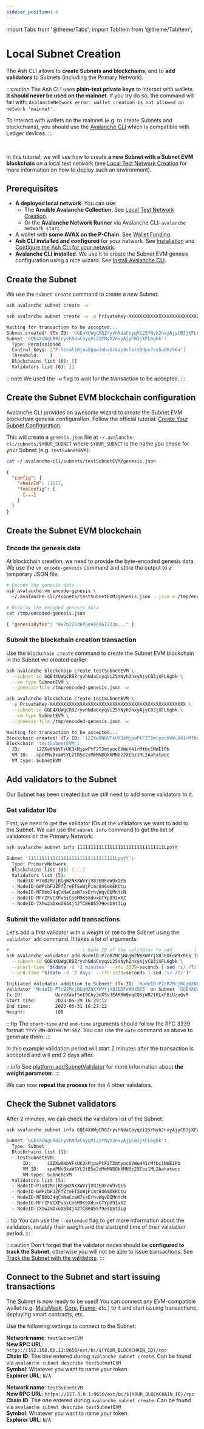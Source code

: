 ```yaml
---
sidebar_position: 4
---
```


import Tabs from '@theme/Tabs';
import TabItem from '@theme/TabItem';

# Local Subnet Creation

The Ash CLI allows to **create Subnets and blockchains**, and to **add validators** to Subnets (including the Primary Network).

:::caution
The Ash CLI uses **plain-text private keys** to interact with wallets. **It should never be used on the mainnet**. If you try do so, the command will fail with: `AvalancheNetwork error: wallet creation is not allowed on network 'mainnet'`.

To interact with wallets on the mainnet (e.g. to create Subnets and blockchains), you should use the [Avalanche CLI](https://docs.avax.network/subnets/create-a-mainnet-subnet) which is compatible with Ledger devices.
:::

<br/>

In this tutorial, we will see how to create **a new Subnet with a Subnet EVM blockchain** on a local test network (see [Local Test Network Creation](/docs/toolkit/ansible-avalanche-collection/tutorials/local-test-network) for more information on how to deploy such an environment).

## Prerequisites

- **A deployed local network**. You can use:
  - The **Ansible Avalanche Collection**. See [Local Test Network Creation](/docs/toolkit/ansible-avalanche-collection/tutorials/local-test-network).
  - Or the **Avalanche Network Runner** via Avalanche CLI: `avalanche network start`
- A wallet with **some AVAX on the P-Chain**. See [Wallet Funding](/docs/toolkit/ash-cli/tutorials/wallet-funding).
- **Ash CLI installed and configured** for your network. See [Installation](/docs/toolkit/ash-cli/installation) and [Configure the Ash CLI for your network](/docs/toolkit/ash-cli/tutorials/wallet-funding#configure-the-ash-cli-for-your-network).
- **Avalanche CLI installed**. We use it to create the Subnet EVM genesis configuration using a nice wizard. See [Install Avalanche CLI](https://docs.avax.network/subnets/install-avalanche-cli).

## Create the Subnet

We use the `subnet create` command to create a new Subnet:

<Tabs>
  <TabItem value="env var" label="Using AVALANCHE_PRIVATE_KEY" default>

```bash title="Command"
ash avalanche subnet create -w
```

  </TabItem>
  <TabItem value="argument" label="Passing the private key as argument (unsafe)">

```bash title="Command"
ash avalanche subnet create -w -p PrivateKey-XXXXXXXXXXXXXXXXXXXXXXXXXXXXXXXXXXXXXXXXXXXXXXXXXX
```

  </TabItem>
</Tabs>

```bash title="Output"
Waiting for transaction to be accepted...
Subnet created! (Tx ID: 'GQE4XUWgCR8ZryvhNdaCoyqVi25YNyh2nxyAjyCB3jXFL6gbk')
Subnet 'GQE4XUWgCR8ZryvhNdaCoyqVi25YNyh2nxyAjyCB3jXFL6gbk':
  Type: Permissioned
  Control keys: ["P-local18jma8ppw3nhx5r4ap8clazz0dps7rv5u00z96u"]
  Threshold:    1
  Blockchains list (0): []
  Validators list (0): []
```

:::note
We used the `-w` flag to wait for the transaction to be accepted.
:::

## Create the Subnet EVM blockchain configuration

Avalanche CLI provides an awesome wizard to create the Subnet EVM blockchain genesis configuration. Follow the official tutorial: [Create Your Subnet Configuration](https://docs.avax.network/subnets/build-first-subnet#create-your-subnet-configuration).

This will create a `genesis.json` file at `~/.avalanche-cli/subnets/$YOUR_SUBNET` where `$YOUR_SUBNET` is the name you chose for your Subnet (e.g. `testSubnetEVM`):

```bash title="Command"
cat ~/.avalanche-cli/subnets/testSubnetEVM/genesis.json
```

```json title="Output"
{
  "config": {
    "chainId": 11111,
    "feeConfig": {
      [...]
    }
  }
}
```

## Create the Subnet EVM blockchain

### Encode the genesis data

At blockchain creation, we need to provide the byte-encoded genesis data. We use the `vm encode-genesis` command and store the output to a temporary JSON file:

```bash title="Commands"
# Encode the genesis data
ash avalanche vm encode-genesis \
  ~/.avalanche-cli/subnets/testSubnetEVM/genesis.json --json > /tmp/encoded-genesis.json

# Display the encoded genesis data
cat /tmp/encoded-genesis.json
```

```json title="Output"
{ "genesisBytes": "0x7b22636f6e666967223a..." }
```

### Submit the blockchain creation transaction

Use the `blockchain create` command to create the Subnet EVM blockchain in the Subnet we created earlier:

<Tabs>
  <TabItem value="env var" label="Using AVALANCHE_PRIVATE_KEY" default>

```bash title="Command"
ash avalanche blockchain create testSubnetEVM \
  --subnet-id GQE4XUWgCR8ZryvhNdaCoyqVi25YNyh2nxyAjyCB3jXFL6gbk \
  --vm-type SubnetEVM \
  --genesis-file /tmp/encoded-genesis.json -w
```

  </TabItem>
  <TabItem value="argument" label="Passing the private key as argument (unsafe)">

```bash title="Command"
ash avalanche blockchain create testSubnetEVM \
  -p PrivateKey-XXXXXXXXXXXXXXXXXXXXXXXXXXXXXXXXXXXXXXXXXXXXXXXXXX \
  --subnet-id GQE4XUWgCR8ZryvhNdaCoyqVi25YNyh2nxyAjyCB3jXFL6gbk \
  --vm-type SubnetEVM \
  --genesis-file /tmp/encoded-genesis.json -w
```

  </TabItem>
</Tabs>

```bash title="Output"
Waiting for transaction to be accepted...
Blockchain created! (Tx ID: 'i2ZXw8NbVFxUK3kMjpwPtF2T3mtyoc6VWuH41rMfbc1NWE1Pb')
Blockchain 'testSubnetEVM':
  ID:      i2ZXw8NbVFxUK3kMjpwPtF2T3mtyoc6VWuH41rMfbc1NWE1Pb
  VM ID:   spePNvBxaWSYL2tB5e2xMmMNBQkXMN8z2XEbz1ML2Aahatwoc
  VM type: SubnetEVM
```

## Add validators to the Subnet

Our Subnet has been created but we still need to add some validators to it.

### Get validator IDs

First, we need to get the validator IDs of the validators we want to add to the Subnet. We can use the `subnet info` command to get the list of validators on the Primary Network:

```bash title="Command"
ash avalanche subnet info 11111111111111111111111111111111LpoYY
```

```bash title="Output"
Subnet '11111111111111111111111111111111LpoYY':
  Type: PrimaryNetwork
  Blockchains list (3): [...]
  Validators list (5):
  - NodeID-P7oB2McjBGgW2NXXWVYjV8JEDFoW9xDE5
  - NodeID-GWPcbFJZFfZreETSoWjPimr846mXEKCtu
  - NodeID-NFBbbJ4qCmNaCzeW7sxErhvWqvEQMnYcN
  - NodeID-MFrZFVCXPv5iCn6M9K6XduxGTYp891xXZ
  - NodeID-7Xhw2mDxuDS44j42TCB6U5579esbSt3Lg
```

### Submit the validator add transactions

Let's add a first validator with a weight of `100` to the Subnet using the `validator add` command. It takes a lot of arguments:

```bash title="Command"
#                           | Node ID of the validator to add        | Validator weight
ash avalanche validator add NodeID-P7oB2McjBGgW2NXXWVYjV8JEDFoW9xDE5 100 \
  --subnet-id GQE4XUWgCR8ZryvhNdaCoyqVi25YNyh2nxyAjyCB3jXFL6gbk \
  --start-time "$(date -d '2 minutes' --rfc-3339=seconds | sed 's/ /T/')" \
  --end-time "$(date -d '2 days' --rfc-3339=seconds | sed 's/ /T/')"
```

```bash title="Output"
Initiated validator addition to Subnet! (Tx ID: 'NodeID-P7oB2McjBGgW2NXXWVYjV8JEDFoW9xDE5')
Validator 'NodeID-P7oB2McjBGgW2NXXWVYjV8JEDFoW9xDE5' on Subnet 'GQE4XUWgCR8ZryvhNdaCoyqVi25YNyh2nxyAjyCB3jXFL6gbk':
Tx ID:            UcreXaaf5nt9Chy3nXSvJEAKHW9eqCQSjWB21KLxFBiUzuQvM
Start time:       2023-05-29 16:29:12
End time:         2023-05-31 16:27:12
Weight:           100
```

:::tip
The `start-time` and `end-time` arguments should follow the RFC 3339 format: `YYYY-MM-DDTHH:MM:SSZ`. You can use the `date` command as above to generate them.
:::

In this example validation period will start 2 minutes after the transaction is accepted and will end 2 days after.

:::info
See [platform.addSubnetValidator](https://docs.avax.network/apis/avalanchego/apis/p-chain#platformaddsubnetvalidator) for more information about **the weight parameter**.
:::

We can now **repeat the process** for the 4 other validators.

## Check the Subnet validators

After 2 minutes, we can check the validators list of the Subnet:

```bash title="Command"
ash avalanche subnet info GQE4XUWgCR8ZryvhNdaCoyqVi25YNyh2nxyAjyCB3jXFL6gbk
```

```bash title="Output"
Subnet 'GQE4XUWgCR8ZryvhNdaCoyqVi25YNyh2nxyAjyCB3jXFL6gbk':
  Type: Subnet
  Blockchains list (1):
  - testSubnetEVM:
      ID:      i2ZXw8NbVFxUK3kMjpwPtF2T3mtyoc6VWuH41rMfbc1NWE1Pb
      VM ID:   spePNvBxaWSYL2tB5e2xMmMNBQkXMN8z2XEbz1ML2Aahatwoc
      VM type: SubnetEVM
  Validators list (5):
  - NodeID-P7oB2McjBGgW2NXXWVYjV8JEDFoW9xDE5
  - NodeID-GWPcbFJZFfZreETSoWjPimr846mXEKCtu
  - NodeID-NFBbbJ4qCmNaCzeW7sxErhvWqvEQMnYcN
  - NodeID-MFrZFVCXPv5iCn6M9K6XduxGTYp891xXZ
  - NodeID-7Xhw2mDxuDS44j42TCB6U5579esbSt3Lg
```

:::tip
You can use the `--extended` flag to get more information about the validators, notably their weight and the start/end time of their validation period.
:::

:::caution
Don't forget that the validator nodes should be **configured to track the Subnet**, otherwise you will not be able to issue transactions. See [Track the Subnet with the validators](http://localhost:3000/docs/toolkit/ansible-avalanche-collection/tutorials/subnet-management#track-the-subnet-with-the-validators).
:::

## Connect to the Subnet and start issuing transactions

The Subnet is now ready to be used! You can connect any EVM-compatible wallet (e.g. [MetaMask](https://metamask.io/), [Core](https://core.app), [Frame](https://frame.sh), etc.) to it and start issuing transactions, deploying smart contracts, etc.

Use the following settings to connect to the Subnet:

<Tabs>
  <TabItem value="ansible" label="Local Ash network" default>

**Network name**: `testSubnetEVM`  
**New RPC URL**: `https://192.168.60.11:9650/ext/bc/${YOUR_BLOCKCHAIN_ID}/rpc`  
**Chain ID**: The one entered during `avalanche subnet create`. Can be found via `avalanche subnet describe testSubnetEVM`  
**Symbol**: Whatever you want to name your token  
**Explorer URL**: `N/A`

  </TabItem>
  <TabItem value="avalanche-cli" label="Avalanche Network Runner">

**Network name**: `testSubnetEVM`  
**New RPC URL**: `https://127.0.0.1:9650/ext/bc/${YOUR_BLOCKCHAIN_ID}/rpc`  
**Chain ID**: The one entered during `avalanche subnet create`. Can be found via `avalanche subnet describe testSubnetEVM`  
**Symbol**: Whatever you want to name your token  
**Explorer URL**: `N/A`

  </TabItem>
</Tabs>
